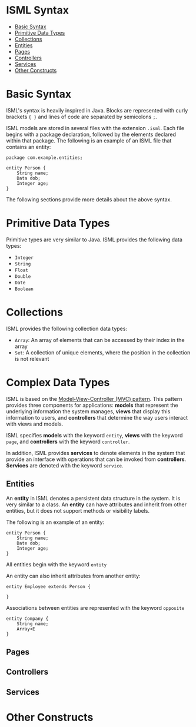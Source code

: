 ISML Syntax
===========

- [Basic Syntax](#basic-syntax)
- [Primitive Data Types](#primitive-data-types)
- [Collections](#collections)
- [Entities](#entities)
- [Pages](#pages)
- [Controllers](#controllers)
- [Services](#services)
- [Other Constructs](#other-constructs)


# Basic Syntax

ISML's syntax is heavily inspired in Java. Blocks are represented with curly brackets `{ }` and lines of code are separated by semicolons `;`.

ISML models are stored in several files with the extension `.isml`. Each file begins with a package declaration, followed by the elements declared within that package. The following is an example of an ISML file that contains an entity:

```
package com.example.entities;

entity Person {
    String name;
    Data dob;
    Integer age;
}
```

The following sections provide more details about the above syntax.

# Primitive Data Types
Primitive types are very similar to Java. ISML provides the following data types:

- `Integer`
- `String`
- `Float`
- `Double`
- `Date`
- `Boolean`

# Collections
ISML provides the following collection data types:

- `Array`: An array of elements that can be accessed by their index in the array
- `Set`: A collection of unique elements, where the position in the collection is not relevant

# Complex Data Types

ISML is based on the [Model-View-Controller (MVC) pattern][MVC]. This pattern provides three components for applications: __models__ that represent the underlying information the system manages, __views__ that display this information to users, and __controllers__ that determine the way users interact with views and models.

ISML specifies __models__ with the keyword `entity`, __views__ with the keyword `page`, and __controllers__ with the keyword `controller`.

In addition, ISML provides __services__ to denote elements in the system that provide an interface with operations that can be invoked from __controllers__. __Services__ are denoted with the keyword `service`.

## Entities

An __entity__ in ISML denotes a persistent data structure in the system. It is very similar to a class. An __entity__ can have attributes and inherit from other entities, but it does not support methods or visibility labels.

The following is an example of an entity:

```
entity Person {
    String name;
    Date dob;
    Integer age;
}

```

All entities begin with the keyword `entity`

An entity can also inherit attributes from another entity:

```
entity Employee extends Person {

}
```

Associations between entities are represented with the keyword `opposite`

```
entity Company {
    String name;
    Array<E
}
```

## Pages

## Controllers

## Services

# Other Constructs

[MVC]: https://en.wikipedia.org/wiki/Model%E2%80%93view%E2%80%93controller